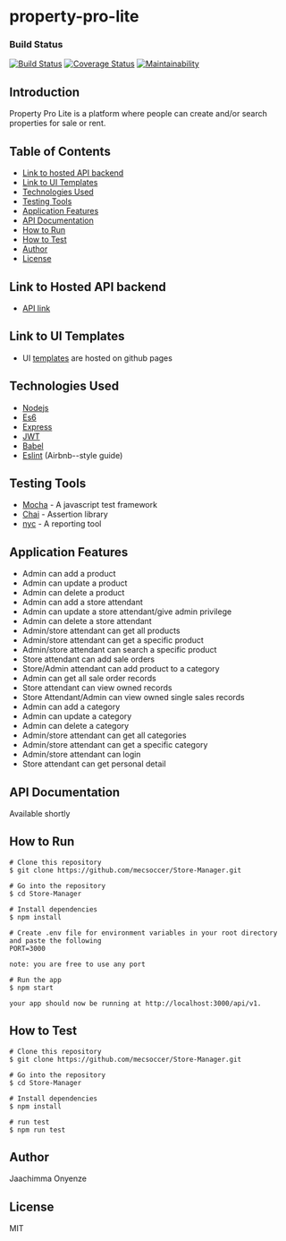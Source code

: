 # property-pro-lite


### Build Status

[![Build Status](https://travis-ci.com/mecsoccer/property-pro-lite.svg?branch=develop)](https://travis-ci.com/mecsoccer/property-pro-lite)
[![Coverage Status](https://coveralls.io/repos/github/mecsoccer/property-pro-lite/badge.svg?branch=develop)](https://coveralls.io/github/mecsoccer/property-pro-lite?branch=develop)
[![Maintainability](https://api.codeclimate.com/v1/badges/97305bf35cc2c84c139b/maintainability)](https://codeclimate.com/github/mecsoccer/property-pro-lite/maintainability)


## Introduction
Property Pro Lite is a platform where people can create and/or search properties for sale or rent.

## Table of Contents

* [Link to hosted API backend](#Link-to-hosted-api-backend)
* [Link to UI Templates](#link-to-ui-templates)
* [Technologies Used](#technologies-used)
* [Testing Tools](#testing-tools)
* [Application Features](#application-features)
* [API Documentation](#api-documentation)
* [How to Run](#how-to-run)
* [How to Test](#how-to-test)
* [Author](#author)
* [License](#license) 


## Link to Hosted API backend

* [API link](https://stark-crag-43885.herokuapp.com/api/v1)


## Link to UI Templates

* UI [templates](https://mecsoccer.github.io/Store-Manager/) are hosted on github pages


## Technologies Used

* [Nodejs](https://nodejs.org/en/)
* [Es6](https://es6.io/)
* [Express](https://expressjs.com)
* [JWT](https://www.npmjs.com/package/jsonwebtoken)
* [Babel](https://babeljs.io)
* [Eslint](https://eslint.org) (Airbnb--style guide)


## Testing Tools

* [Mocha](https://mochajs.org) - A javascript test framework
* [Chai](https://www.chaijs.com) - Assertion library
* [nyc](https://www.npmjs.com/package/nyc) - A reporting tool


## Application Features

* Admin can add a product
* Admin can update a product
* Admin can delete a product
* Admin can add a store attendant
* Admin can update a store attendant/give admin privilege
* Admin can delete a store attendant
* Admin/store attendant can get all products
* Admin/store attendant can get a specific product
* Admin/store attendant can search a specific product
* Store attendant can add sale orders
* Store/Admin attendant can add product to a category
* Admin can get all sale order records
* Store attendant can view owned records
* Store Attendant/Admin can view owned single sales records
* Admin can add a category
* Admin can update a category
* Admin can delete a category
* Admin/store attendant can get all categories
* Admin/store attendant can get a specific category
* Admin/store attendant can login
* Store attendant can get personal detail


## API Documentation
Available shortly


## How to Run

```
# Clone this repository
$ git clone https://github.com/mecsoccer/Store-Manager.git

# Go into the repository
$ cd Store-Manager

# Install dependencies
$ npm install

# Create .env file for environment variables in your root directory and paste the following
PORT=3000

note: you are free to use any port

# Run the app
$ npm start

your app should now be running at http://localhost:3000/api/v1.
```


## How to Test

```
# Clone this repository
$ git clone https://github.com/mecsoccer/Store-Manager.git

# Go into the repository
$ cd Store-Manager

# Install dependencies
$ npm install

# run test
$ npm run test
```


## Author
Jaachimma Onyenze


## License
MIT
